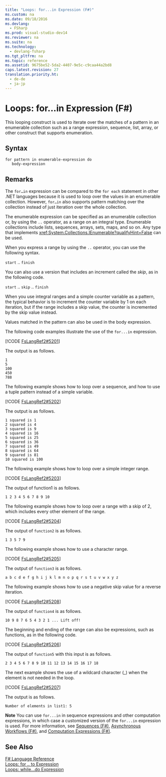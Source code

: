 ```yaml
---
title: "Loops: for...in Expression (F#)"
ms.custom: na
ms.date: 09/18/2016
ms.devlang: 
  - FSharp
ms.prod: visual-studio-dev14
ms.reviewer: na
ms.suite: na
ms.technology: 
  - devlang-fsharp
ms.tgt_pltfrm: na
ms.topic: reference
ms.assetid: 9675be52-5da2-4407-9e5c-c9caa44a2bd8
caps.latest.revision: 27
translation.priority.ht: 
  - de-de
  - ja-jp
---
```

# Loops: for...in Expression (F#)
This looping construct is used to iterate over the matches of a pattern in an enumerable collection such as a range expression, sequence, list, array, or other construct that supports enumeration.  
  
## Syntax  
  
```  
for pattern in enumerable-expression do  
   body-expression  
```  
  
## Remarks  
 The `for…in` expression can be compared to the `for each` statement in other .NET languages because it is used to loop over the values in an enumerable collection. However, `for…in` also supports pattern matching over the collection instead of just iteration over the whole collection.  
  
 The enumerable expression can be specified as an enumerable collection or, by using the `..` operator, as a range on an integral type. Enumerable collections include lists, sequences, arrays, sets, maps, and so on. Any type that implements <xref:System.Collections.IEnumerable?qualifyHint=False> can be used.  
  
 When you express a range by using the `..` operator, you can use the following syntax.  
  
 `start` .. `finish`  
  
 You can also use a version that includes an increment called the *skip*, as in the following code.  
  
 `start` .. `skip` .. `finish`  
  
 When you use integral ranges and a simple counter variable as a pattern, the typical behavior is to increment the counter variable by 1 on each iteration, but if the range includes a skip value, the counter is incremented by the skip value instead.  
  
 Values matched in the pattern can also be used in the body expression.  
  
 The following code examples illustrate the use of the `for...in` expression.  
  
 [!CODE [FsLangRef2#5201](../CodeSnippet/VS_Snippets_Fsharp/fslangref2#5201)]  
  
 The output is as follows.  
  
```  
1  
5  
100  
450  
788  
```  
  
 The following example shows how to loop over a sequence, and how to use a tuple pattern instead of a simple variable.  
  
 [!CODE [FsLangRef2#5202](../CodeSnippet/VS_Snippets_Fsharp/fslangref2#5202)]  
  
 The output is as follows.  
  
```  
1 squared is 1  
2 squared is 4  
3 squared is 9  
4 squared is 16  
5 squared is 25  
6 squared is 36  
7 squared is 49  
8 squared is 64  
9 squared is 81  
10 squared is 100  
```  
  
 The following example shows how to loop over a simple integer range.  
  
 [!CODE [FsLangRef2#5203](../CodeSnippet/VS_Snippets_Fsharp/fslangref2#5203)]  
  
 The output of function1 is as follows.  
  
```  
1 2 3 4 5 6 7 8 9 10  
```  
  
 The following example shows how to loop over a range with a skip of 2, which includes every other element of the range.  
  
 [!CODE [FsLangRef2#5204](../CodeSnippet/VS_Snippets_Fsharp/fslangref2#5204)]  
  
 The output of `function2` is as follows.  
  
```  
1 3 5 7 9  
```  
  
 The following example shows how to use a character range.  
  
 [!CODE [FsLangRef2#5205](../CodeSnippet/VS_Snippets_Fsharp/fslangref2#5205)]  
  
 The output of `function3` is as follows.  
  
```  
a b c d e f g h i j k l m n o p q r s t u v w x y z  
```  
  
 The following example shows how to use a negative skip value for a reverse iteration.  
  
 [!CODE [FsLangRef2#5208](../CodeSnippet/VS_Snippets_Fsharp/fslangref2#5208)]  
  
 The output of `function4` is as follows.  
  
```  
10 9 8 7 6 5 4 3 2 1 ... Lift off!  
```  
  
 The beginning and ending of the range can also be expressions, such as functions, as in the following code.  
  
 [!CODE [FsLangRef2#5206](../CodeSnippet/VS_Snippets_Fsharp/fslangref2#5206)]  
  
 The output of `function5` with this input is as follows.  
  
```  
2 3 4 5 6 7 8 9 10 11 12 13 14 15 16 17 18  
```  
  
 The next example shows the use of a wildcard character (_) when the element is not needed in the loop.  
  
 [!CODE [FsLangRef2#5207](../CodeSnippet/VS_Snippets_Fsharp/fslangref2#5207)]  
  
 The output is as follows.  
  
```  
Number of elements in list1: 5  
```  
  
 **Note** You can use `for...in` in sequence expressions and other computation expressions, in which case a customized version of the `for...in` expression is used. For more information, see [Sequences (F#)](../Topic/Sequences%20\(F%23\).md), [Asynchronous Workflows (F#)](../Topic/Asynchronous%20Workflows%20\(F%23\).md), and [Computation Expressions (F#)](../Topic/Computation%20Expressions%20\(F%23\).md).  
  
## See Also  
 [F# Language Reference](../Topic/F%23%20Language%20Reference.md)   
 [Loops: for .. to Expression](../vs140/Loops--for...to-Expression--F#-.md)   
 [Loops: while...do Expression](../vs140/Loops--while...do-Expression--F#-.md)